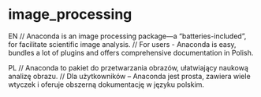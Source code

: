# image_processing

EN
// Anaconda is an image processing package—a “batteries-included”, for facilitate scientific image analysis.
// For users - Anaconda is easy, bundles a lot of plugins and offers comprehensive documentation in Polish.


PL
// Anaconda to pakiet do przetwarzania obrazów, ułatwiający naukową analizę obrazu.
// Dla użytkowników – Anaconda jest prosta, zawiera wiele wtyczek i oferuje obszerną dokumentację w języku polskim.
